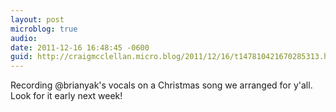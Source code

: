 ```yaml
---
layout: post
microblog: true
audio: 
date: 2011-12-16 16:48:45 -0600
guid: http://craigmcclellan.micro.blog/2011/12/16/t147810421670285313.html
---
```

Recording @brianyak's vocals on a Christmas song we arranged for y'all. Look for it early next week!
